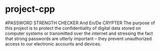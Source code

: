 # project-cpp
#PASSWORD STRENGTH CHECKER And En/De CRYPTER
The purpose of this project is to protect the confidentiality of digital data stored on computer
systems or transmitted over the internet  and stressing the fact that strong passwords are utterly
important – they prevent unauthorized access to our electronic accounts and devices.
